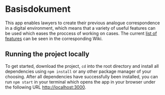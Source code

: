 # Basisdokument

This app enables lawyers to create their previous analogue correspondence in a digital environment, which means that a variety of useful features can be used which eases the proccess of working on cases. The current [list of features](https://github.com/markusbink/basisdokument-implementierung/wiki/3.-Ausgangslage-&-User-Stories) can be seen in the corresponding Wiki.

## Running the project locally

To get started, download the project, `cd` into the root directory and install all dependencies using `npm install` or any other package manager of your choosing. After all dependencies have successfully been installed, you can run `npm start` in your terminal which opens the app in your browser under the following URL [http://localhost:3000](http://localhost:3000).
